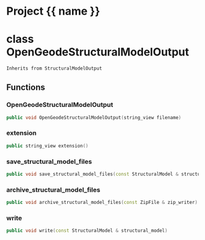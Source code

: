 <script setup>
import {useRoute} from 'vitepress'
const {path} = useRoute()
const tokens = path.split('/')
const words = tokens[2].split('-');
for (let i = 0; i < words.length; i++) {
    words[i] = words[i].charAt(0).toUpperCase() + words[i].slice(1);
    words[i] = words[i].replace('geode', 'Geode')
}
const name = words.join('-');
</script>
# Project {{ name }}

# class OpenGeodeStructuralModelOutput


```cpp
Inherits from StructuralModelOutput
```



## Functions

### OpenGeodeStructuralModelOutput

```cpp
public void OpenGeodeStructuralModelOutput(string_view filename)
```


### extension

```cpp
public string_view extension()
```


### save_structural_model_files

```cpp
public void save_structural_model_files(const StructuralModel & structural_model, string_view directory)
```


### archive_structural_model_files

```cpp
public void archive_structural_model_files(const ZipFile & zip_writer)
```


### write

```cpp
public void write(const StructuralModel & structural_model)
```




